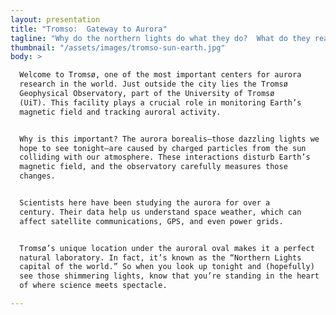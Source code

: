```yaml
---
layout: presentation
title: "Tromso:  Gateway to Aurora"
tagline: "Why do the northern lights do what they do?  What do they reaveal about our planet earth?  The Tromso Geophysical Observatory answers these questions and more."
thumbnail: "/assets/images/tromso-sun-earth.jpg"
body: >

  Welcome to Tromsø, one of the most important centers for aurora
  research in the world. Just outside the city lies the Tromsø
  Geophysical Observatory, part of the University of Tromsø
  (UiT). This facility plays a crucial role in monitoring Earth’s
  magnetic field and tracking auroral activity.


  Why is this important? The aurora borealis—those dazzling lights we
  hope to see tonight—are caused by charged particles from the sun
  colliding with our atmosphere. These interactions disturb Earth’s
  magnetic field, and the observatory carefully measures those
  changes.


  Scientists here have been studying the aurora for over a
  century. Their data help us understand space weather, which can
  affect satellite communications, GPS, and even power grids.


  Tromsø’s unique location under the auroral oval makes it a perfect
  natural laboratory. In fact, it’s known as the “Northern Lights
  capital of the world.” So when you look up tonight and (hopefully)
  see those shimmering lights, know that you’re standing in the heart
  of where science meets spectacle.

---
```


